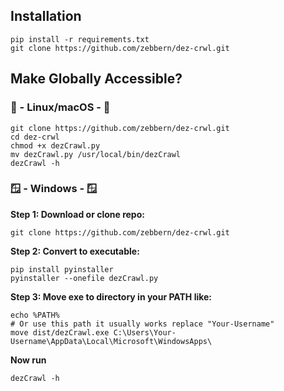 ## Installation 
```
pip install -r requirements.txt
git clone https://github.com/zebbern/dez-crwl.git
```
## Make Globally Accessible?
### 🐧 - Linux/macOS - 🐧
```
git clone https://github.com/zebbern/dez-crwl.git
cd dez-crwl
chmod +x dezCrawl.py
mv dezCrawl.py /usr/local/bin/dezCrawl
dezCrawl -h
```
### 🪟 - Windows - 🪟
**Step 1: Download or clone repo:**
```
git clone https://github.com/zebbern/dez-crwl.git
```
**Step 2: Convert to executable:**
```
pip install pyinstaller
pyinstaller --onefile dezCrawl.py
```
**Step 3: Move exe to directory in your PATH like:**
```
echo %PATH%
# Or use this path it usually works replace "Your-Username"
move dist/dezCrawl.exe C:\Users\Your-Username\AppData\Local\Microsoft\WindowsApps\ 
```
**Now run**
```
dezCrawl -h
```
